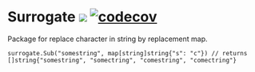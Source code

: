 # Surrogate ![](https://travis-ci.org/SevansD/Surrogate.svg?branch=master) [![codecov](https://codecov.io/gh/SevansD/Surrogate/branch/master/graph/badge.svg)](https://codecov.io/gh/SevansD/Surrogate)



Package for replace character in string by replacement map.

```surrogate.Sub("somestring", map[string]string{"s": "c"}) // returns []string{"somestring", "somectring", "comestring", "comectring"}```